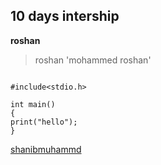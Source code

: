 ## 10 days intership
**roshan**
>roshan
'mohammed roshan'
```

#include<stdio.h>

int main()
{
print("hello");
}
```
[shanibmuhammd](https://www.github.com/shanibmuhammd)
